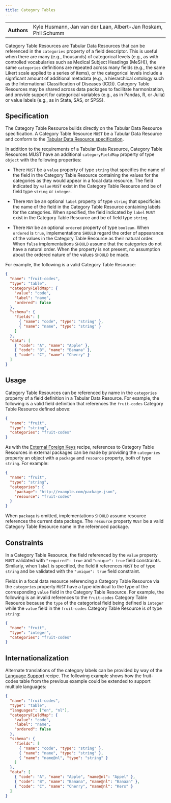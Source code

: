 ```yaml
---
title: Category Tables
---
```


<table>
  <tr>
    <th>Authors</th>
    <td>Kyle Husmann, Jan van der Laan, Albert-Jan Roskam, Phil Schumm</td>
  </tr>
</table>

Category Table Resources are Tabular Data Resources that can be referenced in the `categories` property of a field descriptor. This is useful when there are many (e.g., thousands) of categorical levels (e.g., as with controlled vocabularies such as Medical Subject Headings (MeSH)), the same `categories` definitions are repeated across many fields (e.g., the same Likert scale applied to a series of items), or the categorical levels include a signficant amount of additional metadata (e.g., a hierarchical ontology such as the International Classification of Diseases (ICD)). Category Table Resources may be shared across data packages to facilitate harmonization, and provide support for categorical variables (e.g., as in Pandas, R, or Julia) or value labels (e.g., as in Stata, SAS, or SPSS).

## Specification

The Category Table Resource builds directly on the Tabular Data Resource specification. A Category Table Resource `MUST` be a Tabular Data Resource and conform to the [Tabular Data Resource specification](/standard/data-resource/#tabular).

In addition to the requirements of a Tabular Data Resource, Category Table Resources MUST have an additional
`categoryFieldMap` property of type `object` with the following properties:

- There `MUST` be a `value` property of type `string` that specifies the name of the field in the Category Table Resource containing the values for the categories as they would appear in a focal data resource. The field indicated by `value` `MUST` exist in the Category Table Resource and be of field type `string` or `integer`.

- There `MAY` be an optional `label` property of type `string` that specificies the name of the field in the Category Table Resource containing labels for the categories. When specified, the field indicated by `label` `MUST` exist in the Category Table Resource and be of field type `string`.

- There `MAY` be an optional `ordered` property of type `boolean`. When `ordered` is `true`, implementations `SHOULD` regard the order of appearance of the values in the Category Table Resource as their natural order. When `false` implementations `SHOULD` assume that the categories do not have a natural order. When the property is not present, no assumption about the ordered nature of the values `SHOULD` be made.

For example, the following is a valid Category Table Resource:

```json
{
  "name": "fruit-codes",
  "type": "table",
  "categoryFieldMap": {
    "value": "code",
    "label": "name",
    "ordered": false
  },
  "schema": {
    "fields": [
      { "name": "code", "type": "string" },
      { "name": "name", "type": "string" }
    ]
  },
  "data": [
    { "code": "A", "name": "Apple" },
    { "code": "B", "name": "Banana" },
    { "code": "C", "name": "Cherry" }
  ]
}
```

## Usage

Category Table Resources can be referenced by name in the `categories` property of a field definition in a Tabular Data Resource. For example, the following is a valid field definition that references the `fruit-codes` Category Table Resource defined above:

```json
{
  "name": "fruit",
  "type": "string",
  "categories": "fruit-codes"
}
```

As with the [External Foreign Keys](/recipes/external-foreign-keys/) recipe, references to Category Table Resources in external packages can be made by providing the `categories` property an object with a `package` and `resource` property, both of type `string`. For example:

```json
{
  "name": "fruit",
  "type": "string",
  "categories": {
    "package": "http://example.com/package.json",
    "resource": "fruit-codes"
  }
}
```

When `package` is omitted, implementations `SHOULD` assume resource references the current data package. The `resource` property `MUST` be a valid Category Table Resource name in the referenced package.

## Constraints

In a Category Table Resource, the field referenced by the `value` property `MUST` validated with `"required": true` and `"unique": true` field constraints. Similarly, when `label` is specified, the field it references `MUST` be of type `string` and be validated with the `"unique": true` field constraint.

Fields in a focal data resource referencing a Category Table Resource via the `categories` property `MUST` have a type identical to the type of the corresponding `value` field in the Category Table Resource. For example, the following is an invalid references to the `fruit-codes` Category Table Resource because the `type` of the categorical field being defined is `integer` while the `value` field in the `fruit-codes` Category Table Resource is of type `string`:

```json
{
  "name": "fruit",
  "type": "integer",
  "categories": "fruit-codes"
}
```

## Internationalization

Alternate translations of the category labels can be provided by way of the [Language Support](/recipes/language-support) recipe. The following example shows how the fruit-codes table from the previous example could be extended to support multiple languages:

```json
{
  "name": "fruit-codes",
  "type": "table",
  "languages": ["en", "nl"],
  "categoryFieldMap": {
    "value": "code",
    "label": "name",
    "ordered": false
  },
  "schema": {
    "fields": [
      { "name": "code", "type": "string" },
      { "name": "name", "type": "string" },
      { "name": "name@nl", "type": "string" }
    ]
  },
  "data": [
    { "code": "A", "name": "Apple", "name@nl": "Appel" },
    { "code": "B", "name": "Banana", "name@nl": "Banaan" },
    { "code": "C", "name": "Cherry", "name@nl": "Kers" }
  ]
}
```
